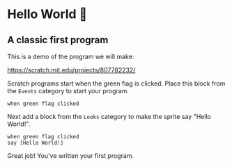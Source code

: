 # Hello World 👋

## A classic first program

This is a demo of the program we will make:

https://scratch.mit.edu/projects/807782232/

Scratch programs start when the green flag is clicked. Place this block from the `Events` category to start your program.

```scratchblocks
when green flag clicked
```

Next add a block from the `Looks` category to make the sprite say "Hello World!".

```scratchblocks
when green flag clicked
say [Hello World!]
```

Great job! You've written your first program.
